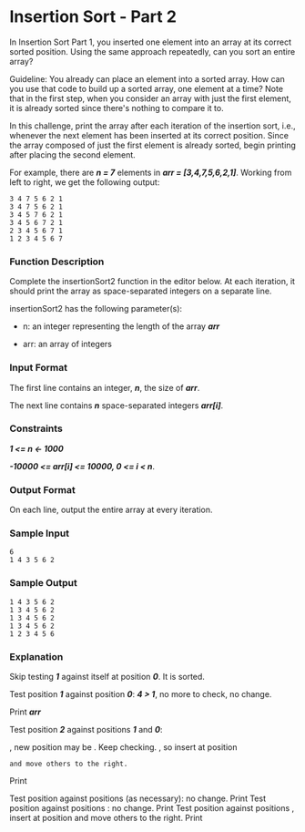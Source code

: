 # Insertion Sort - Part 2

In Insertion Sort Part 1, you inserted one element into an array at its correct sorted position. Using the same approach repeatedly, can you sort an entire array?

Guideline: You already can place an element into a sorted array. How can you use that code to build up a sorted array, one element at a time? Note that in the first step, when you consider an array with just the first element, it is already sorted since there's nothing to compare it to.

In this challenge, print the array after each iteration of the insertion sort, i.e., whenever the next element has been inserted at its correct position. Since the array composed of just the first element is already sorted, begin printing after placing the second element.

For example, there are ***n = 7*** elements in ***arr = [3,4,7,5,6,2,1]***. Working from left to right, we get the following output:

    3 4 7 5 6 2 1
    3 4 7 5 6 2 1
    3 4 5 7 6 2 1
    3 4 5 6 7 2 1
    2 3 4 5 6 7 1
    1 2 3 4 5 6 7

### Function Description

Complete the insertionSort2 function in the editor below. At each iteration, it should print the array as space-separated integers on a separate line.

insertionSort2 has the following parameter(s):

- n: an integer representing the length of the array ***arr***

- arr: an array of integers

### Input Format

The first line contains an integer, ***n***, the size of ***arr***.

The next line contains ***n*** space-separated integers ***arr[i]***.

### Constraints

***1 <= n <- 1000***

***-10000 <= arr[i] <= 10000, 0 <= i < n***.

### Output Format

On each line, output the entire array at every iteration.

### Sample Input

    6
    1 4 3 5 6 2

### Sample Output

    1 4 3 5 6 2 
    1 3 4 5 6 2 
    1 3 4 5 6 2 
    1 3 4 5 6 2 
    1 2 3 4 5 6 

### Explanation

Skip testing ***1*** against itself at position ***0***. It is sorted.

Test position ***1*** against position ***0***: ***4 > 1***, no more to check, no change.

Print ***arr***

Test position ***2*** against positions ***1*** and ***0***:

, new position may be
. Keep checking.
, so insert at position

    and move others to the right.

Print

Test position against positions (as necessary): no change.
Print
Test position against positions : no change.
Print
Test position against positions , insert at position and move others to the right.
Print 

